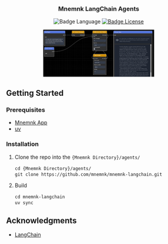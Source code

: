 <div align="center">
  <h3 align="center">Mnemnk LangChain Agents</h3>

![Badge Language] 
[![Badge License]][License]

<a target="_blank" href="https://github.com/mnemnk/mnemnk-langchain/blob/main/docs/img/simple_chat_bot.png?raw=true"><img alt="Mnemnk LangChain agents" width="60%" src="https://github.com/mnemnk/mnemnk-langchain/blob/main/docs/img/simple_chat_bot.png?raw=true"></a>

</div>

## Getting Started

### Prerequisites

- [Mnemnk App](https://github.com/mnemnk/mnemnk-app)
- [uv](https://github.com/astral-sh/uv)

### Installation

1. Clone the repo into the `{Mnemnk Directory}/agents/`

    ```shell
    cd {Mnemnk Directory}/agents/
    git clone https://github.com/mnemnk/mnemnk-langchain.git
    ```

2. Build

    ```shell
    cd mnemnk-langchain
    uv sync
    ```

## Acknowledgments

* [LangChain](https://www.langchain.com/langchain)

<!----------------------------------------------------------------------------->

[License]: https://github.com/mnemnk/mnemnk-langchain

<!----------------------------------{ Badges }--------------------------------->

[Badge Language]: https://img.shields.io/github/languages/top/mnemnk/mnemnk-langchain
[Badge License]: https://img.shields.io/badge/License-MIT%20or%20Apache%202-green.svg
